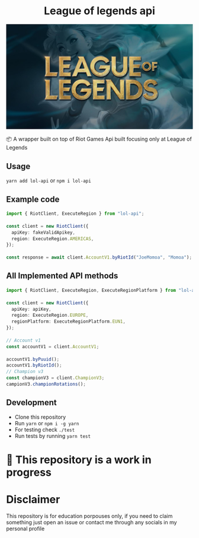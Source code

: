 <div align="center">

# League of legends api

<img src="./images/banner.png">
</div>

📦 A wrapper built on top of Riot Games Api built focusing only at League of Legends

## Usage

`yarn add lol-api` or `npm i lol-api`

## Example code

```ts
import { RiotClient, ExecuteRegion } from "lol-api";

const client = new RiotClient({
  apiKey: fakeValidApikey,
  region: ExecuteRegion.AMERICAS,
});

const response = await client.AccountV1.byRiotId("JoeMomoa", "Momoa");
```

## All Implemented API methods

```ts
import { RiotClient, ExecuteRegion, ExecuteRegionPlatform } from "lol-api";

const client = new RiotClient({
  apiKey: apiKey,
  region: ExecuteRegion.EUROPE,
  regionPlatform: ExecuteRegionPlatform.EUN1,
});

// Account v1
const accountV1 = client.AccountV1;

accountV1.byPuuid();
accountV1.byRiotId();
// Champion v3
const championV3 = client.ChampionV3;
campionV3.championRotations();
```

## Development

- Clone this repository
- Run `yarn` or `npm i -g yarn`
- For testing check `./test`
- Run tests by running `yarn test`

# 🚧 This repository is a work in progress
# Disclaimer

This repository is for education porpouses only, if you need to claim something just open an issue or contact me through any socials in my personal profile
